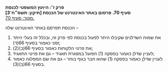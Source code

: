 **פרק ז׳: היועץ המשפטי לכנסת**  
**סעיף 70. פרסום באתר האינטרנט של הכנסת [תיקון: תשס״ח־3]**  
[מקור: סעיף 70. ](https://he.wikisource.org/wiki/חוק_הכנסת#סעיף_70)  

הכנסת תפרסם באתר האינטרנט שלה –

1. את שמות השדלנים שקיבלו היתר לפעול בכנסת לפי פרק זה, ובכלל זה בעלי היתר זמני כאמור בסעיף 66(ד);
2. את פרטי הלקוחות כאמור בסעיף 66(ב)(2);
3. לעניין שדלן כאמור בפסקה (1) הפועל במסגרת תאגיד – גם את פרטי התאגיד;
4. לעניין שדלן כאמור בפסקה (1) שהוא חבר בגוף בוחר – גם את שם המפלגה כאמור בסעיף 66(ב)(3).